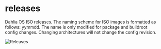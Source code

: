 # releases
Dahlia OS ISO releases.
The naming scheme for ISO images is formatted as follows:
yymmdd.<daily revision>
The name is only modified for package and buildroot config changes. Changing architectures will not change the config revision.
  
![Releases](https://github.com/dahlia-os/releases/releases)
